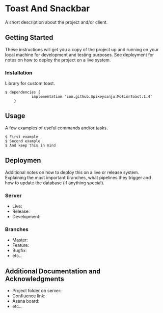 # Toast And Snackbar

A short description about the project and/or client.

## Getting Started

These instructions will get you a copy of the project up and running on your local machine for development and testing purposes. See deployment for notes on how to deploy the project on a live system.


### Installation

Library for custom toast.

```
$ dependencies {
	        implementation 'com.github.Spikeysanju:MotionToast:1.4' 
	} 

```

## Usage

A few examples of useful commands and/or tasks.

```
$ First example
$ Second example
$ And keep this in mind
```

## Deploymen

Additional notes on how to deploy this on a live or release system. Explaining the most important branches, what pipelines they trigger and how to update the database (if anything special).

### Server

* Live:
* Release:
* Development:

### Branches

* Master:
* Feature:
* Bugfix:
* etc...

## Additional Documentation and Acknowledgments

* Project folder on server:
* Confluence link:
* Asana board:
* etc...




